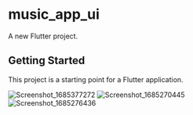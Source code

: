 # music_app_ui

A new Flutter project.

## Getting Started

This project is a starting point for a Flutter application.

![Screenshot_1685377272](https://github.com/Amjad-VK/music_app_ui_luminar/assets/74619521/bbc1953f-dc29-4e14-a264-9d695c6b3b6f)
![Screenshot_1685270445](https://github.com/Amjad-VK/music_app_ui_luminar/assets/74619521/fd6f9cfc-174d-48e4-9671-f183ca55d535)
![Screenshot_1685276436](https://github.com/Amjad-VK/music_app_ui_luminar/assets/74619521/4e986e52-e467-4c2b-9ecb-8b3c83e15d69)

